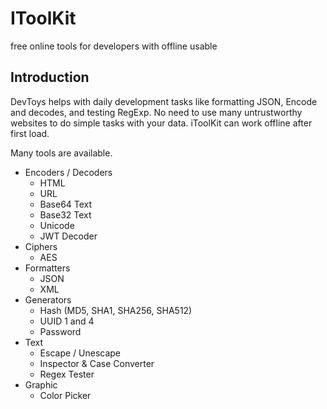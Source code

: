 # IToolKit
free online tools for developers with offline usable

## Introduction

DevToys helps with daily development tasks like formatting JSON, Encode and decodes, and testing RegExp. No need to use many untrustworthy websites to do simple tasks with your data. iToolKit can work offline after first load.

Many tools are available.

- Encoders / Decoders
  - HTML
  - URL
  - Base64 Text
  - Base32 Text
  - Unicode
  - JWT Decoder
- Ciphers
  - AES
- Formatters
  - JSON
  - XML
- Generators
  - Hash (MD5, SHA1, SHA256, SHA512)
  - UUID 1 and 4
  - Password
- Text
  - Escape / Unescape
  - Inspector & Case Converter
  - Regex Tester
- Graphic
  - Color Picker

